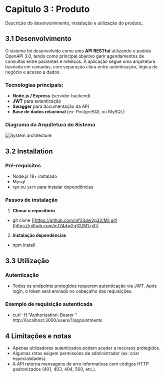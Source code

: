 # Capitulo 3 : Produto

Descrição do desenvolvimento, instalação e utilização do produto_

## 3.1 Desenvolvimento

O sistema foi desenvolvido como uma **API RESTful** utilizando o padrão OpenAPI 3.0, tendo como principal objetivo gerir agendamentos de consultas entre pacientes e médicos. A aplicação segue uma arquitetura baseada em camadas, com separação clara entre autenticação, lógica de negócio e acesso a dados.

### Tecnologias principais:
- **Node.js / Express** (servidor backend)
- **JWT** para autenticação
- **Swagger** para documentação da API
- **Base de dados relacional** (ex: PostgreSQL ou MySQL)

### Diagrama da Arquitetura do Sistema

![System architecture](images/image09.png)

## 3.2 Installation

### Pré-requisitos

- Node.js 18+ instalado
- Mysql
- `npm` ou `yarn` para instalar dependências

### Passos de instalação

1. **Clonar o repositório**

- git clone [[https://github.com/inf23dw2g32/M1.git](https://github.com/inf24dw2g32/M1.git)]


2. **Instalação dependências**

- npm install

## 3.3 Utilização

### Autenticação

- Todos os endpoints protegidos requerem autenticação via JWT. Após login, o token será enviado no cabeçalho das requisições.

### Exemplo de requisição autenticada

- curl -H "Authorization: Bearer <token>" http://localhost:3000/users/1/appointments

## 4 Limitações e notas

- Apenas utilizadores autenticados podem aceder a recursos protegidos.
- Algumas rotas exigem permissões de administrador (ex: criar especialidades).
- A API retorna mensagens de erro informativas com códigos HTTP padronizados (401, 403, 404, 500, etc.).
